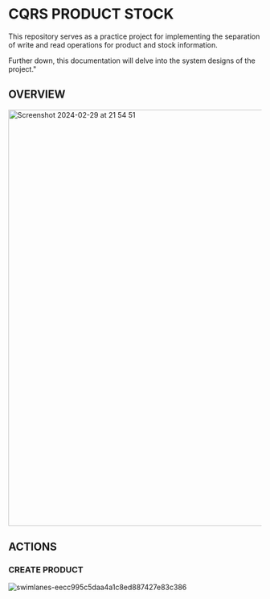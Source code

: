 <h1>CQRS PRODUCT STOCK</h1>

This repository serves as a practice project for implementing the separation of write and read operations for product and stock information. 

Further down, this documentation will delve into the system designs of the project."

<h2>OVERVIEW</h2>

<img width="826" alt="Screenshot 2024-02-29 at 21 54 51" src="https://github.com/muafafif/cqrs-product-stock/assets/148777157/63ce5f8e-a4b3-4e9f-8097-1ca234258d4a">


<h2>ACTIONS</h2>

<h3>CREATE PRODUCT</h3>

![swimlanes-eecc995c5daa4a1c8ed887427e83c386](https://github.com/muafafif/cqrs-product-stock/assets/148777157/a5cb5fab-7a0b-4c3a-9bf3-89275e43ce5b)
